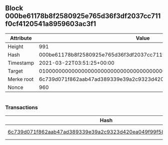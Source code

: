 ## Block 000be61178b8f2580925e765d36f3df2037cc711f0cf4120541a8959603ac3f1

Attribute | Value
--- | ---
Height | 991
Hash | 000be61178b8f2580925e765d36f3df2037cc711f0cf4120541a8959603ac3f1
Timestamp | 2021-03-22T03:51:25+00:00
Target | 0100000000000000000000000000000000000000000000000000000000000000
Merke root | 6c739d071f862aab47ad389339e39a2c9323d420ea049f99f58aab539e5e248c
Nonce | 960

```

```

### Transactions

Hash | Amount
--- | ---
[6c739d071f862aab47ad389339e39a2c9323d420ea049f99f58aab539e5e248c](6c739d071f862aab47ad389339e39a2c9323d420ea049f99f58aab539e5e248c.md) | 10.00000000 SKEPTI 
